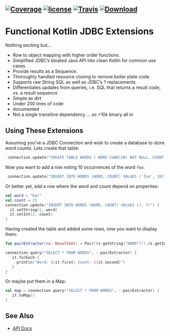 [![Coverage](https://codecov.io/gh/nwillc/funkjdbc/branch/master/graphs/badge.svg?branch=master)](https://codecov.io/gh/nwillc/funkjdbc)
[![license](https://img.shields.io/github/license/nwillc/funkjdbc.svg)](https://tldrlegal.com/license/-isc-license)
[![Travis](https://img.shields.io/travis/nwillc/funkjdbc.svg)](https://travis-ci.org/nwillc/funkjdbc)
[![Download](https://api.bintray.com/packages/nwillc/maven/funkjdbc/images/download.svg)](https://bintray.com/nwillc/maven/funkjdbc/_latestVersion)
------

# Functional Kotlin JDBC Extensions

Nothing exciting but...

 - Row to object mapping with higher order functions.
 - Simplified JDBC’s bloated Java API into clean Kotlin for common use cases.
 - Provide results as a Sequence.
 - Thoroughly handled resource closing to remove boiler plate code. 
 - Supports raw String SQL as well as JDBC’s ? replacements
 - Differentiates updates from queries, i.e. SQL that returns a result code, vs. a result sequence
 - Simple as dirt
 - Under 200 lines of code
 - documented
 - Not a single transitive dependency … so >10k binary all in

## Using These Extensions

Assuming you've a JDBC Connection and wish to create a database to store word counts. Lets create 
that table:

```kotlin
 connection.update("CREATE TABLE WORDS ( WORD CHAR(20) NOT NULL, COUNT INTEGER DEFAULT 0)")
```

Now you want to add a row noting 10 occurrences of the word `foo`:

```kotlin
 connection.update("INSERT INTO WORDS (WORD, COUNT) VALUES ('foo', 10)")
```

Or better yet, add a row where the word and count depend on properties:

```kotlin
val word = "bar"
val count = 25
connection.update("INSERT INTO WORDS (WORD, COUNT) VALUES (?, ?)") {
  it.setString(1, word)
  it.setInt(2, count)  
}
```

Having created the table and added some rows, now you want to display them:

```kotlin
fun pairExtractor(rs: ResultSet) = Pair(rs.getString("WORD")!!,rs.getInt("COUNT"))

connection.query("SELECT * FROM WORDS", ::pairExtractor) {
   it.forEach {
     println("Word: ${it.first} Count: ${it.second}")
   }
}
```

Or maybe put them in a Map:

```kotlin
val map = connection.query("SELECT * FROM WORDS", ::pairExtractor) {
   it.toMap()
}
```

## See Also

- [API Docs](https://nwillc.github.io/funkjdbc/dokka/funkjdbc/com.github.nwillc.funkjdbc/index.html)
